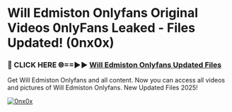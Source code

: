 # Will Edmiston Onlyfans Original Videos 0nlyFans Leaked - Files Updated! (0nx0x)

<h3>🔴 CLICK HERE 🌐==►► <a href="https://tinyurl.com/3hn5wdd3" rel="nofollow">Will Edmiston Onlyfans Updated Files</a></h3>

Get Will Edmiston Onlyfans and all content. Now you can access all videos and pictures of Will Edmiston Onlyfans. New Updated Files 2025!

[![0nx0x](https://i.imgur.com/4HnBqBT.gif)](https://tinyurl.com/3hn5wdd3)
